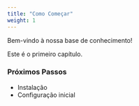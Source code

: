 ```yaml
---
title: "Como Começar"
weight: 1
---
```


Bem-vindo à nossa base de conhecimento!

Este é o primeiro capítulo.

### Próximos Passos
* Instalação
* Configuração inicial